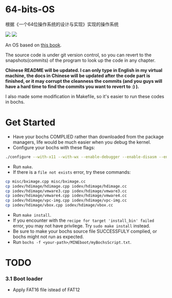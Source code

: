 # 64-bits-OS
根据《一个64位操作系统的设计与实现》实现的操作系统

![](https://img.shields.io/badge/Ubuntu-18.04-success)
![](https://img.shields.io/badge/Parallels-15.1.4-success)

An OS based on [this book](https://book.douban.com/subject/30222325/).

The source code is under git version control, so you can revert to the snapshots(commits) of the program to look up the code in any chapter.

**Chinese README will be updated. I can only type in English in my virtual machine, the docs in Chinese will be updated after the code part is finished, or it may corrupt the cleanness the commits (and you guys will have a hard time to find the commits you want to revert to :) ).**

I also made some modification in Makefile, so it's easier to run these codes in bochs.

# Get Started
- Have your bochs COMPLIED rather than downloaded from the package managers, life would be much easier when you debug the kernel.
- Configure your bochs with these flags:

```bash
./configure --with-x11 --with-wx --enable-debugger --enable-disasm --enable-all-optimizations --enable-readline --enable-long-phy-address --enable-ltdl-install --enable-idle-hack --enable-plugins --enable-a20-pin --enable-smp --enable-cpu-level=6 --enable-large-ramfile --enable-repeat-speedups --enable-fast-function-calls --enable-handlers-chaining --enable-trace-linking --enable-configurable-msrs --enable-show-ips --enable-cpp --enable-debugger-gui --enable-iodebug --enable-logging --enable-assert-checks --enable-monitor-mwait --enable-x86-debugger --enable-pci --enable-usb --enable-voodoo --enable-avx --enable-evex --enable-x86-64

```
- Run ``make``.
- If there is a ``file not exists`` error, try these commands:

```bash
cp misc/bximage.cpp misc/bximage.cc
cp iodev/hdimage/hdimage.cpp iodev/hdimage/hdimage.cc
cp iodev/hdimage/vmware3.cpp iodev/hdimage/vmware3.cc
cp iodev/hdimage/vmware4.cpp iodev/hdimage/vmware4.cc
cp iodev/hdimage/vpc-img.cpp iodev/hdimage/vpc-img.cc
cp iodev/hdimage/vbox.cpp iodev/hdimage/vbox.cc

```
- Run ``make install``. 
- If you encounter with the ``recipe for target 'install_bin' failed`` error, you may not have privilege. Try ``sudo make install`` instead. 
- Be sure to make your bochs source file SUCCESSFULY complied, or bochs might not run as expected.
- Run ``bochs -f <your-path>/MINEboot/myBochsScript.txt``.

# TODO
### 3.1 Boot loader
- Apply FAT16 file istead of FAT12


